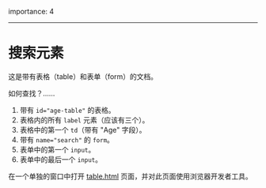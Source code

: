 importance: 4

---

# 搜索元素

这是带有表格（table）和表单（form）的文档。

如何查找？……

1. 带有 `id="age-table"` 的表格。
2. 表格内的所有 `label` 元素（应该有三个）。
3. 表格中的第一个 `td`（带有 "Age" 字段）。
4. 带有 `name="search"` 的 `form`。
5. 表单中的第一个 `input`。
6. 表单中的最后一个 `input`。

在一个单独的窗口中打开 [table.html](table.html) 页面，并对此页面使用浏览器开发者工具。
